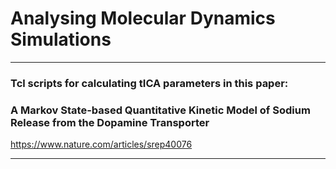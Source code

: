 
<HTML>

<H1/>Analysing Molecular Dynamics Simulations

</H1>

<!-- <BODY BGCOLOR="FFFFFF"> -->

<!-- <CENTER><IMG SRC="clouds.jpg" ALIGN="BOTTOM"> </CENTER> -->

<HR>

<H3/>Tcl scripts for calculating tICA parameters in this paper:</H3>
<H3/>A Markov State-based Quantitative Kinetic Model of Sodium Release from the Dopamine Transporter</H3>
<a href="https://www.nature.com/articles/srep40076">https://www.nature.com/articles/srep40076</a>

<HR>

<!-- </BODY> -->

</HTML>

